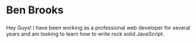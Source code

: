 # Ben Brooks
### 


Hey Guys! I have been working as a professional web developer for several years and am looking to learn how to write rock solid JavaScript.


